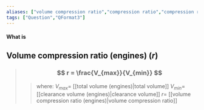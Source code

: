 ```yaml
---
aliases: ["volume compression ratio","compression ratio","compression ratios"]
tags: ["Question","QFormat3"]
---
```


#### What is
## Volume compression ratio (engines) ($r$)
> ### $$ r = \frac{V_{max}}{V_{min}} $$ 
>> where:
>> $V_{max}=$ [[total volume (engines)|total volume]]
>> $V_{min}=$ [[clearance volume (engines)|clearance volume]]
>> $r=$ [[volume compression ratio (engines)|volume compression ratio]]